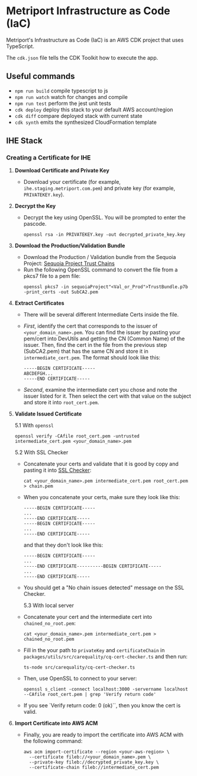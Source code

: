 # Metriport Infrastructure as Code (IaC)

Metriport's Infrastructure as Code (IaC) is an AWS CDK project that uses TypeScript.

The `cdk.json` file tells the CDK Toolkit how to execute the app.

## Useful commands

- `npm run build` compile typescript to js
- `npm run watch` watch for changes and compile
- `npm run test` perform the jest unit tests
- `cdk deploy` deploy this stack to your default AWS account/region
- `cdk diff` compare deployed stack with current state
- `cdk synth` emits the synthesized CloudFormation template

## IHE Stack

### Creating a Certificate for IHE

1. **Download Certificate and Private Key**

   - Download your certificate (for example, `ihe.staging.metriport.com.pem`) and private key (for example, `PRIVATEKEY.key`).

2. **Decrypt the Key**

   - Decrypt the key using OpenSSL. You will be prompted to enter the pascode.
     ```
     openssl rsa -in PRIVATEKEY.key -out decrypted_private_key.key
     ```

3. **Download the Production/Validation Bundle**

   - Download the Production / Validation bundle from the Sequoia Project:
     [Sequoia Project Trust Chains](https://directtrust.zohodesk.com/portal/en/kb/articles/installing-sequoia-project-trust-chains)
   - Run the following OpenSSL command to convert the file from a pkcs7 file to a pem file:
     ```
     openssl pkcs7 -in sequoiaProject"<Val_or_Prod">TrustBundle.p7b -print_certs -out SubCA2.pem
     ```

4. **Extract Certificates**

   - There will be several different Intermediate Certs inside the file.

   - _First_, identify the cert that corresponds to the issuer of `<your_domain_name>.pem`. You can
     find the issuer by pasting your pem/cert into DevUtils and getting the CN (Common Name) of the
     issuer. Then, find the cert in the file from the previous step (SubCA2.pem) that has the same CN
     and store it in `intermediate_cert.pem`. The format should look like this:

     ```
     -----BEGIN CERTIFICATE-----
     ABCDEFGH...
     -----END CERTIFICATE-----
     ```

   - _Second_, examine the intermediate cert you chose and note the issuer listed for it. Then select
     the cert with that value on the subject and store it into `root_cert.pem`.

5. **Validate Issued Certificate**

   5.1 With `openssl`

   ```
   openssl verify -CAfile root_cert.pem -untrusted intermediate_cert.pem <your_domain_name>.pem
   ```

   5.2 With SSL Checker

   - Concatenate your certs and validate that it is good by copy and pasting it into [SSL Checker](https://tools.keycdn.com/ssl):
     ```
     cat <your_domain_name>.pem intermediate_cert.pem root_cert.pem > chain.pem
     ```
   - When you concatenate your certs, make sure they look like this:

     ```
     -----BEGIN CERTIFICATE-----
     ...
     -----END CERTIFICATE-----
     -----BEGIN CERTIFICATE-----
     ...
     -----END CERTIFICATE-----
     ```

     and that they don't look like this:

     ```
     -----BEGIN CERTIFICATE-----
     ...
     -----END CERTIFICATE----------BEGIN CERTIFICATE-----
     ...
     -----END CERTIFICATE-----
     ```

   - You should get a "No chain issues detected" message on the SSL Checker.

     5.3 With local server

   - Concatenate your cert and the intermediate cert into `chained_no_root.pem`:
     ```
     cat <your_domain_name>.pem intermediate_cert.pem > chained_no_root.pem
     ```
   - Fill in the your path to `privateKey` and `certificateChain` in `packages/utils/src/carequality/cq-cert-checker.ts` and then run:
     ```
     ts-node src/carequality/cq-cert-checker.ts
     ```
   - Then, use OpenSSL to connect to your server:
     ```
     openssl s_client -connect localhost:3000 -servername localhost --CAfile root_cert.pem | grep 'Verify return code'
     ```
   - If you see `Verify return code: 0 (ok)``, then you know the cert is valid.

6. **Import Certificate into AWS ACM**
   - Finally, you are ready to import the certificate into AWS ACM with the following command:
     ```
     aws acm import-certificate --region <your-aws-region> \
       --certificate fileb://<your_domain_name>.pem \
       --private-key fileb://decrypted_private_key.key \
       --certificate-chain fileb://intermediate_cert.pem
     ```

